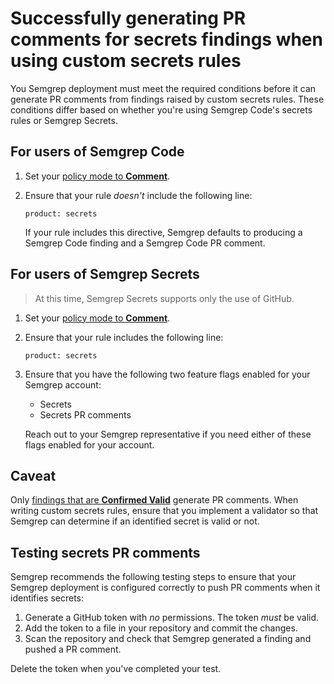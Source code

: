 # Successfully generating PR comments for secrets findings when using custom secrets rules

You Semgrep deployment must meet the required conditions before it can generate
PR comments from findings raised by custom secrets rules. These conditions
differ based on whether you're using Semgrep Code's secrets rules or Semgrep
Secrets.

## For users of Semgrep Code

1. Set your [policy mode to
   **Comment**](/semgrep-code/policies/#blocking-a-pr-or-mr-through-rule-modes).

2. Ensure that your rule *doesn't* include the following line:

    ```console
    product: secrets
    ```

    If your rule includes this directive, Semgrep defaults to producing a
    Semgrep Code finding and a Semgrep Code PR comment.

## For users of Semgrep Secrets

> At this time, Semgrep Secrets supports only the use of GitHub.

1. Set your [policy mode to
   **Comment**](/semgrep-code/policies/#blocking-a-pr-or-mr-through-rule-modes).

2. Ensure that your rule includes the following line:

    ```console
    product: secrets
    ```

3. Ensure that you have the following two feature flags enabled for your Semgrep
   account:

    * Secrets
    * Secrets PR comments

    Reach out to your Semgrep representative if you need either of these flags
    enabled for your account.

## Caveat

Only [findings that are **Confirmed
Valid**](/semgrep-secrets/getting-started/#validation) generate PR comments.
When writing custom secrets rules, ensure that you implement a validator so that
Semgrep can determine if an identified secret is valid or not.

## Testing secrets PR comments

Semgrep recommends the following testing steps to ensure that your Semgrep
deployment is configured correctly to push PR comments when it identifies
secrets:

1. Generate a GitHub token with *no* permissions. The token *must* be valid.
2. Add the token to a file in your repository and commit the changes.
3. Scan the repository and check that Semgrep generated a finding and pushed a
   PR comment.

Delete the token when you've completed your test.
